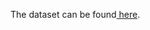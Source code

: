 The dataset can be found<a href="https://www.kaggle.com/datasets/dansbecker/cityscapes-image-pairs?resource=download"> here</a>.
